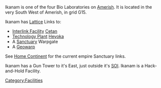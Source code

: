 Ikanam is one of the four Bio Laboratories on
[Amerish](Amerish "wikilink"). It is located in the very South West of
Amerish, in grid G15.

Ikanam has [Lattice](Lattice "wikilink") Links to:

-   [Interlink Facility](Interlink_Facility "wikilink")
    [Cetan](Cetan "wikilink")
-   [Technology Plant](Technology_Plant "wikilink")
    [Heyoka](Heyoka "wikilink")
-   A [Sanctuary](Sanctuary "wikilink") Warpgate
-   A [Geowarp](Geowarp "wikilink")

See [Home Continent](Home_Continent "wikilink") for the current empire
Sanctuary links.

Ikanam has a Gun Tower to it's East, just outside it's
[SOI](SOI "wikilink"). Ikanam is a Hack-and-Hold Facility.

[Category:Facilities](Category:Facilities "wikilink")